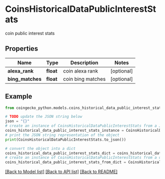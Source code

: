 # CoinsHistoricalDataPublicInterestStats

coin public interest stats

## Properties

Name | Type | Description | Notes
------------ | ------------- | ------------- | -------------
**alexa_rank** | **float** | coin alexa rank | [optional] 
**bing_matches** | **float** | coin bing matches | [optional] 

## Example

```python
from coingecko_python.models.coins_historical_data_public_interest_stats import CoinsHistoricalDataPublicInterestStats

# TODO update the JSON string below
json = "{}"
# create an instance of CoinsHistoricalDataPublicInterestStats from a JSON string
coins_historical_data_public_interest_stats_instance = CoinsHistoricalDataPublicInterestStats.from_json(json)
# print the JSON string representation of the object
print(CoinsHistoricalDataPublicInterestStats.to_json())

# convert the object into a dict
coins_historical_data_public_interest_stats_dict = coins_historical_data_public_interest_stats_instance.to_dict()
# create an instance of CoinsHistoricalDataPublicInterestStats from a dict
coins_historical_data_public_interest_stats_from_dict = CoinsHistoricalDataPublicInterestStats.from_dict(coins_historical_data_public_interest_stats_dict)
```
[[Back to Model list]](../README.md#documentation-for-models) [[Back to API list]](../README.md#documentation-for-api-endpoints) [[Back to README]](../README.md)


